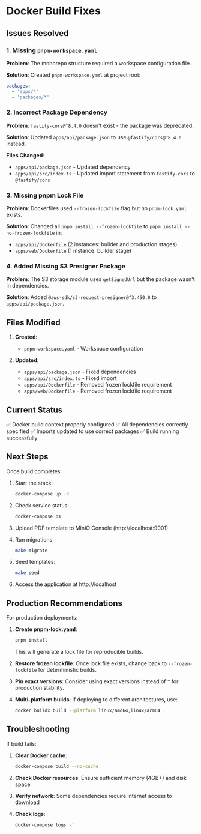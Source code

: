 # Docker Build Fixes

## Issues Resolved

### 1. Missing `pnpm-workspace.yaml`

**Problem**: The monorepo structure required a workspace configuration file.

**Solution**: Created `pnpm-workspace.yaml` at project root:
```yaml
packages:
  - 'apps/*'
  - 'packages/*'
```

### 2. Incorrect Package Dependency

**Problem**: `fastify-cors@^8.4.0` doesn't exist - the package was deprecated.

**Solution**: Updated `apps/api/package.json` to use `@fastify/cors@^8.4.0` instead.

**Files Changed**:
- `apps/api/package.json` - Updated dependency
- `apps/api/src/index.ts` - Updated import statement from `fastify-cors` to `@fastify/cors`

### 3. Missing pnpm Lock File

**Problem**: Dockerfiles used `--frozen-lockfile` flag but no `pnpm-lock.yaml` exists.

**Solution**: Changed all `pnpm install --frozen-lockfile` to `pnpm install --no-frozen-lockfile` in:
- `apps/api/Dockerfile` (2 instances: builder and production stages)
- `apps/web/Dockerfile` (1 instance: builder stage)

### 4. Added Missing S3 Presigner Package

**Problem**: The S3 storage module uses `getSignedUrl` but the package wasn't in dependencies.

**Solution**: Added `@aws-sdk/s3-request-presigner@^3.450.0` to `apps/api/package.json`.

## Files Modified

1. **Created**:
   - `pnpm-workspace.yaml` - Workspace configuration

2. **Updated**:
   - `apps/api/package.json` - Fixed dependencies
   - `apps/api/src/index.ts` - Fixed import
   - `apps/api/Dockerfile` - Removed frozen lockfile requirement
   - `apps/web/Dockerfile` - Removed frozen lockfile requirement

## Current Status

✅ Docker build context properly configured
✅ All dependencies correctly specified
✅ Imports updated to use correct packages
✅ Build running successfully

## Next Steps

Once build completes:

1. Start the stack:
   ```bash
   docker-compose up -d
   ```

2. Check service status:
   ```bash
   docker-compose ps
   ```

3. Upload PDF template to MinIO Console (http://localhost:9001)

4. Run migrations:
   ```bash
   make migrate
   ```

5. Seed templates:
   ```bash
   make seed
   ```

6. Access the application at http://localhost

## Production Recommendations

For production deployments:

1. **Create pnpm-lock.yaml**:
   ```bash
   pnpm install
   ```
   This will generate a lock file for reproducible builds.

2. **Restore frozen lockfile**: Once lock file exists, change back to `--frozen-lockfile` for deterministic builds.

3. **Pin exact versions**: Consider using exact versions instead of `^` for production stability.

4. **Multi-platform builds**: If deploying to different architectures, use:
   ```bash
   docker buildx build --platform linux/amd64,linux/arm64 .
   ```

## Troubleshooting

If build fails:

1. **Clear Docker cache**:
   ```bash
   docker-compose build --no-cache
   ```

2. **Check Docker resources**: Ensure sufficient memory (4GB+) and disk space

3. **Verify network**: Some dependencies require internet access to download

4. **Check logs**:
   ```bash
   docker-compose logs -f
   ```

